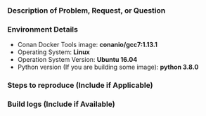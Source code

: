 ### Description of Problem, Request, or Question

### Environment Details
* Conan Docker Tools image: **conanio/gcc7:1.13.1**
* Operating System: **Linux**
* Operation System Version: **Ubuntu 16.04**
* Python version (If you are building some image): **python 3.8.0**

### Steps to reproduce (Include if Applicable)

### Build logs (Include if Available)
